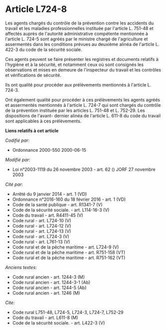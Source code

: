 # Article L724-8

Les agents chargés du contrôle de la prévention contre les accidents du travail et les maladies professionnelles instituée
par l'article L. 751-48 et affectés auprès de l'autorité administrative compétente mentionnée à l'article L. 724-5 sont
agréés par le ministre chargé de l'agriculture et assermentés dans les conditions prévues au deuxième alinéa de l'article L.
422-3 du code de la sécurité sociale.

Ces agents peuvent se faire présenter les registres et documents relatifs à l'hygiène et à la sécurité, et notamment ceux où
sont consignés les observations et mises en demeure de l'inspecteur du travail et les contrôles et vérifications de sécurité.

Ils ont qualité pour procéder aux prélèvements mentionnés à l'article L. 724-3.

Ont également qualité pour procéder à ces prélèvements les agents agréés et assermentés mentionnés à l'article L. 724-7 qui
sont chargés du contrôle de la prévention instituée par les articles L. 751-48 et L. 752-29. Les dispositions de l'avant-
dernier alinéa de l'article L. 611-8 du code du travail sont applicables à ces prélèvements.

**Liens relatifs à cet article**

_Codifié par_:

  - Ordonnance 2000-550 2000-06-15

_Modifié par_:

  - Loi n°2003-1119 du 26 novembre 2003 - art. 62 () JORF 27 novembre 2003

_Cité par_:

  - Arrêté du 9 janvier 2014 - art. 1 (VD)
  - Ordonnance n°2016-160 du 18 février 2016 - art. 1 (VD)
  - Code de la santé publique - art. R1341-7 (V)
  - Code de la sécurité sociale. - art. L114-16-3 (V)
  - Code du travail - art. R4411-45 (V)
  - Code rural - art. L724-10 (V)
  - Code rural - art. L724-12 (V)
  - Code rural - art. L724-13 (V)
  - Code rural - art. L724-3 (V)
  - Code rural - art. L761-13 (V)
  - Code rural et de la pêche maritime - art. L724-9 (V)
  - Code rural et de la pêche maritime - art. R751-158 (VT)
  - Code rural et de la pêche maritime - art. R751-162 (VT)

_Anciens textes_:

  - Code rural ancien - art. 1244-3 (M)
  - Code rural ancien - art. 1244-3-1 (Ab)
  - Code rural ancien - art. 1244-5 (Ab)
  - Code rural ancien - art. 1246 (M)

_Cite_:

  - Code rural L751-48, L724-5, L724-3, L724-7, L752-29
  - Code du travail - art. L611-8 (M)
  - Code de la sécurité sociale. - art. L422-3 (V)
